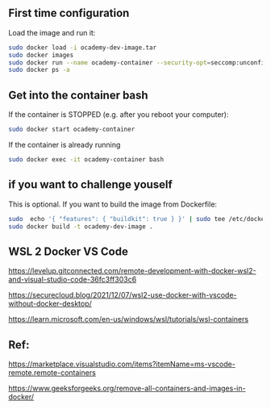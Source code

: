 
## First time configuration

Load the image and run it:
```bash
sudo docker load -i ocademy-dev-image.tar
sudo docker images
sudo docker run --name ocademy-container --security-opt=seccomp:unconfined -it ocademy-dev-image bash
sudo docker ps -a
```

## Get into the container bash

If the container is STOPPED (e.g. after you reboot your computer):
```bash
sudo docker start ocademy-container
```

If the container is already running
```bash
sudo docker exec -it ocademy-container bash
```


## if you want to challenge youself

This is optional. If you want to build the image from Dockerfile:

```bash
sudo  echo '{ "features": { "buildkit": true } }' | sudo tee /etc/docker/daemon.json && sudo service docker restart
sudo docker build -t ocademy-dev-image .
```

## WSL 2 Docker VS Code

https://levelup.gitconnected.com/remote-development-with-docker-wsl2-and-visual-studio-code-36fc3ff303c6

https://securecloud.blog/2021/12/07/wsl2-use-docker-with-vscode-without-docker-desktop/

https://learn.microsoft.com/en-us/windows/wsl/tutorials/wsl-containers

## Ref:

https://marketplace.visualstudio.com/items?itemName=ms-vscode-remote.remote-containers

https://www.geeksforgeeks.org/remove-all-containers-and-images-in-docker/